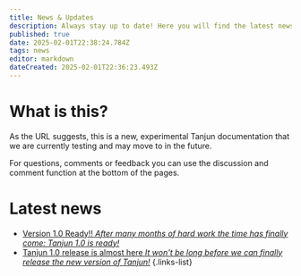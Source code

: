 ```yaml
---
title: News & Updates
description: Always stay up to date! Here you will find the latest news, important announcements and exciting updates on our projects and developments.
published: true
date: 2025-02-01T22:38:24.784Z
tags: news
editor: markdown
dateCreated: 2025-02-01T22:36:23.493Z
---
```


# What is this?

As the URL suggests, this is a new, experimental Tanjun documentation that we are currently testing and may move to in the future.

For questions, comments or feedback you can use the discussion and comment function at the bottom of the pages.

# Latest news

- [Version 1.0 Ready!! *After many months of hard work the time has finally come: Tanjun 1.0 is ready!*](./news/JFUfQCWFHy)
- [Tanjun 1.0 release is almost here *It won't be long before we can finally release the new version of Tanjun!*](./news/to4HselMSN)
{.links-list}
